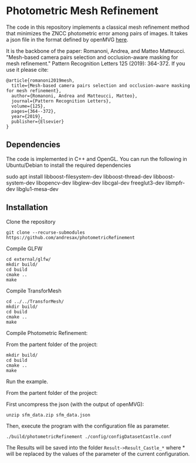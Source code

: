 # Photometric Mesh Refinement

The code in this repository implements a classical mesh refinement method that minimizes the ZNCC photometric error among pairs of images.
It takes a json file in the format defined by openMVG [here](https://openmvg.readthedocs.io/en/latest/software/SfM/SfM_OutputFormat/).

It is the backbone of the paper: Romanoni, Andrea, and Matteo Matteucci. "Mesh-based camera pairs selection and occlusion-aware masking for mesh refinement." Pattern Recognition Letters 125 (2019): 364-372.
If you use it please cite:

```
@article{romanoni2019mesh,
  title={Mesh-based camera pairs selection and occlusion-aware masking for mesh refinement},
  author={Romanoni, Andrea and Matteucci, Matteo},
  journal={Pattern Recognition Letters},
  volume={125},
  pages={364--372},
  year={2019},
  publisher={Elsevier}
}
```

## Dependencies

The code is implemented in C++ and OpenGL. You can run the following in Ubuntu/Debian to install the required dependencies

sudo apt install libboost-filesystem-dev libboost-thread-dev libboost-system-dev libopencv-dev libglew-dev libcgal-dev freeglut3-dev libmpfr-dev libglu1-mesa-dev

## Installation

Clone the repository

```
git clone --recurse-submodules https://github.com/andresax/photometricRefinement
```


Compile GLFW
```
cd external/glfw/
mkdir build/
cd build
cmake ..
make
```

Compile TransforMesh

```
cd ../../TransforMesh/
mkdir build/
cd build
cmake ..
make
```

Compile Photometric Refinement:

From the partent folder of the project:

```
mkdir build/
cd build
cmake ..
make
```


Run the example.

From the partent folder of the project:

First uncompress the json (with the output of openMVG):

```
unzip sfm_data.zip sfm_data.json
```

Then, execute the program with the configuration file as parameter.

```
./build/photometricRefinement ./config/configDatasetCastle.conf
```

The Results will be saved into the folder ```Result->Result_Castle_*``` where * will be replaced by the values of the parameter of the current configuration.
